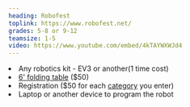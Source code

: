 ```yaml
---
heading: Robofest
toplink: https://www.robofest.net/
grades: 5-8 or 9-12
teamsize: 1-5
video: https://www.youtube.com/embed/4kTAYWXWJd4
---
```

<li>Any robotics kit - EV3 or another(1 time cost)</li>

<li><a href="https://www.homedepot.com/p/Lifetime-6-ft-Fold-in-Half-Table-Almond-80454/205825870" target="_blank">6' folding table</a> ($50)</li>

<li>Registration ($50 for each <a href="https://www.robofest.net/index.php/current-competitions/overview" target="_blank">category</a> you enter)</li>

<li>Laptop or another device to program the robot</li>
